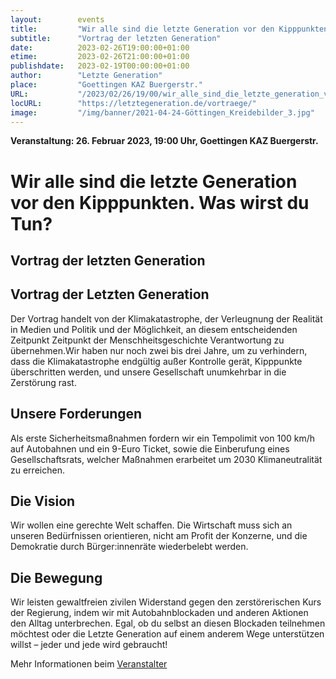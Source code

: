 ```yaml
---
layout:        events
title:         "Wir alle sind die letzte Generation vor den Kipppunkten. Was wirst du Tun?"
subtitle:      "Vortrag der letzten Generation"
date:          2023-02-26T19:00:00+01:00
etime:         2023-02-26T21:00:00+01:00
publishdate:   2023-02-19T00:00:00+01:00
author:        "Letzte Generation"
place:         "Goettingen KAZ Buergerstr."
URL:           "/2023/02/26/19/00/wir_alle_sind_die_letzte_generation_vor_den_kipppunkten._was_wirst_du_tun"
locURL:        "https://letztegeneration.de/vortraege/"
image:         "/img/banner/2021-04-24-Göttingen_Kreidebilder_3.jpg"
---
```


**Veranstaltung: 26. Februar 2023, 19:00 Uhr, Goettingen KAZ Buergerstr.**

Wir alle sind die letzte Generation vor den Kipppunkten. Was wirst du Tun?
===========

Vortrag der letzten Generation
-----------

Vortrag der Letzten Generation
----------

Der Vortrag handelt von der Klimakatastrophe, der Verleugnung der Realität in Medien und Politik und der Möglichkeit, an diesem entscheidenden Zeitpunkt Zeitpunkt der Menschheitsgeschichte Verantwortung zu übernehmen.Wir haben nur noch zwei bis drei Jahre, um zu verhindern, dass die Klimakatastrophe endgültig außer Kontrolle gerät, Kipppunkte überschritten werden, und unsere Gesellschaft unumkehrbar in die Zerstörung rast.

Unsere Forderungen
----------

Als erste Sicherheitsmaßnahmen fordern wir ein Tempolimit von 100 km/h auf Autobahnen und ein 9-Euro Ticket, sowie die Einberufung eines Gesellschaftsrats, welcher Maßnahmen erarbeitet um 2030 Klimaneutralität zu erreichen.

Die Vision
----------

Wir wollen eine gerechte Welt schaffen. Die Wirtschaft muss sich an unseren Bedürfnissen orientieren, nicht am Profit der Konzerne, und die Demokratie durch Bürger:innenräte wiederbelebt werden.

Die Bewegung
----------

Wir leisten gewaltfreien zivilen Widerstand gegen den zerstörerischen Kurs der Regierung, indem wir mit Autobahnblockaden und anderen Aktionen den Alltag unterbrechen. Egal, ob du selbst an diesen Blockaden teilnehmen möchtest oder die Letzte Generation auf einem anderem Wege unterstützen willst – jeder und jede wird gebraucht!

Mehr Informationen beim [Veranstalter](https://letztegeneration.de/vortraege/)
